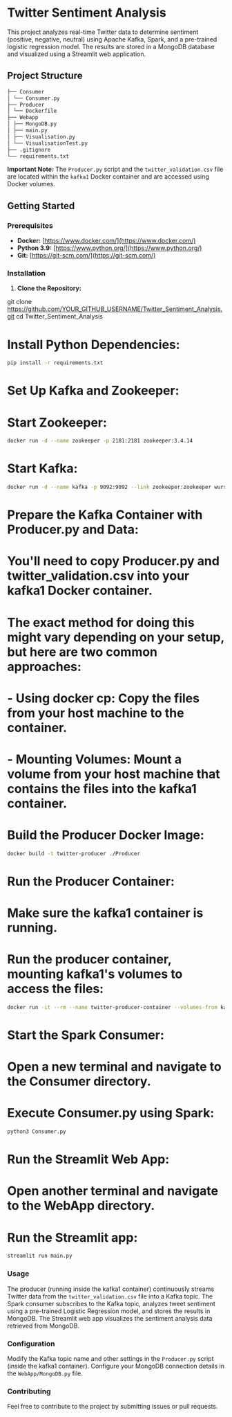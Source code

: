 # Twitter Sentiment Analysis

This project analyzes real-time Twitter data to determine sentiment (positive, negative, neutral) using Apache Kafka, Spark, and a pre-trained logistic regression model. The results are stored in a MongoDB database and visualized using a Streamlit web application.

## Project Structure

```markdown
├── Consumer
│ └── Consumer.py
├── Producer
│ └── Dockerfile
├── Webapp
│ ├── MongoDB.py
│ ├── main.py
│ ├── Visualisation.py
│ └── VisualisationTest.py
├── .gitignore
└── requirements.txt
```


**Important Note:** The `Producer.py` script and the `twitter_validation.csv` file are located within the `kafka1` Docker container and are accessed using Docker volumes. 

## Getting Started

### Prerequisites

* **Docker:** [https://www.docker.com/](https://www.docker.com/)
* **Python 3.9:** [https://www.python.org/](https://www.python.org/)
* **Git:** [https://git-scm.com/](https://git-scm.com/)

### Installation

1. **Clone the Repository:**
  
  git clone https://github.com/YOUR_GITHUB_USERNAME/Twitter_Sentiment_Analysis.git
  cd Twitter_Sentiment_Analysis
  
  # Install Python Dependencies:
  ```bash
  pip install -r requirements.txt
  ```
  
  # Set Up Kafka and Zookeeper:
  
  # Start Zookeeper:
  ```bash
  docker run -d --name zookeeper -p 2181:2181 zookeeper:3.4.14
  ```
  
  # Start Kafka:
  ```bash
  docker run -d --name kafka -p 9092:9092 --link zookeeper:zookeeper wurstmeister/kafka:2.12-2.2.1
  ```
  
  # Prepare the Kafka Container with Producer.py and Data:
  # You'll need to copy Producer.py and twitter_validation.csv into your kafka1 Docker container.
  # The exact method for doing this might vary depending on your setup, but here are two common approaches:
  #   - Using docker cp: Copy the files from your host machine to the container.
  #   - Mounting Volumes: Mount a volume from your host machine that contains the files into the kafka1 container.
  
  # Build the Producer Docker Image:
  ```bash
  docker build -t twitter-producer ./Producer
  ```
  
  # Run the Producer Container:
  # Make sure the kafka1 container is running.
  # Run the producer container, mounting kafka1's volumes to access the files:
  ```bash
  docker run -it --rm --name twitter-producer-container --volumes-from kafka1 twitter-producer
  ```
  
  # Start the Spark Consumer:
  # Open a new terminal and navigate to the Consumer directory.
  # Execute Consumer.py using Spark:
  ```bash
  python3 Consumer.py
  ```
 # Run the Streamlit Web App:
 # Open another terminal and navigate to the WebApp directory.
 # Run the Streamlit app:
 ```bash
 streamlit run main.py
```
  ### Usage

The producer (running inside the kafka1 container) continuously streams Twitter data from the `twitter_validation.csv` file into a Kafka topic. The Spark consumer subscribes to the Kafka topic, analyzes tweet sentiment using a pre-trained Logistic Regression model, and stores the results in MongoDB. The Streamlit web app visualizes the sentiment analysis data retrieved from MongoDB.

### Configuration

Modify the Kafka topic name and other settings in the `Producer.py` script (inside the kafka1 container). Configure your MongoDB connection details in the `WebApp/MongoDB.py` file.

### Contributing

Feel free to contribute to the project by submitting issues or pull requests.
